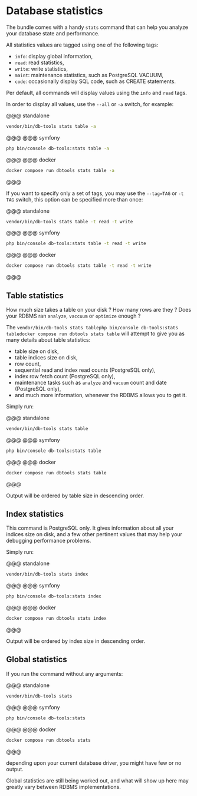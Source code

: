 # Database statistics

The bundle comes with a handy `stats` command that can help you analyze
your database state and performance.

All statistics values are tagged using one of the following tags:

  - `info`: display global information,
  - `read`: read statistics,
  - `write`: write statistics,
  - `maint`: maintenance statistics, such as PostgreSQL VACUUM,
  - `code`: occasionally display SQL code, such as CREATE statements.

Per default, all commands will display values using the `info` and `read` tags.

In order to display all values, use the `--all` or `-a` switch, for example:

@@@ standalone
```sh
vendor/bin/db-tools stats table -a
```
@@@
@@@ symfony
```sh
php bin/console db-tools:stats table -a
```
@@@
@@@ docker
```sh
docker compose run dbtools stats table -a
```
@@@

If you want to specify only a set of tags, you may use the `--tag=TAG` or
`-t TAG` switch, this option can be specified more than once:

@@@ standalone
```sh
vendor/bin/db-tools stats table -t read -t write
```
@@@
@@@ symfony
```sh
php bin/console db-tools:stats table -t read -t write
```
@@@
@@@ docker
```sh
docker compose run dbtools stats table -t read -t write
```
@@@

## Table statistics

How much size takes a table on your disk ? How many rows are they ? Does your
RDBMS ran `analyze`, `vaccuum` or `optimize` enough ?

The <span db-tools-flavor="standalone">`vendor/bin/db-tools stats table`</span><span db-tools-flavor="symfony">`php bin/console db-tools:stats table`</span><span db-tools-flavor="docker">`docker compose run dbtools stats table`</span> will attempt to give you as many details about table statistics:

 - table size on disk,
 - table indices size on disk,
 - row count,
 - sequential read and index read counts (PostgreSQL only),
 - index row fetch count (PostgreSQL only),
 - maintenance tasks such as `analyze` and `vacuum` count and date (PostgreSQL only),
 - and much more information, whenever the RDBMS allows you to get it.

Simply run:

@@@ standalone
```sh
vendor/bin/db-tools stats table
```
@@@
@@@ symfony
```sh
php bin/console db-tools:stats table
```
@@@
@@@ docker
```sh
docker compose run dbtools stats table
```
@@@

Output will be ordered by table size in descending order.

## Index statistics

This command is PostgreSQL only. It gives information about all your indices
size on disk, and a few other pertinent values that may help your debugging
performance problems.

Simply run:

@@@ standalone
```sh
vendor/bin/db-tools stats index
```
@@@
@@@ symfony
```sh
php bin/console db-tools:stats index
```
@@@
@@@ docker
```sh
docker compose run dbtools stats index
```
@@@

Output will be ordered by index size in descending order.

## Global statistics

If you run the command without any arguments:

@@@ standalone
```sh
vendor/bin/db-tools stats
```
@@@
@@@ symfony
```sh
php bin/console db-tools:stats
```
@@@
@@@ docker
```sh
docker compose run dbtools stats
```
@@@

depending upon your current database driver, you might have few or no output.

Global statistics are still being worked out, and what will show up here
may greatly vary between RDBMS implementations.
